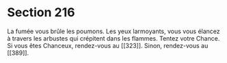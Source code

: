 # Section 216

La fumée vous brûle les poumons. Les yeux larmoyants, vous vous élancez à travers les arbustes qui crépitent dans les flammes. Tentez votre Chance. Si vous êtes Chanceux, rendez-vous au [[323]]. Sinon, rendez-vous au [[389]].
